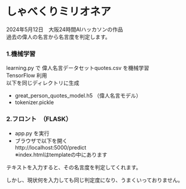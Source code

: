 # しゃべくりミリオネア

2024年5月12日　大阪24時間AIハッカソンの作品 <br>
過去の偉人の名言から名言度を判定します。
<br>
### 1.機械学習<br>
learning.py で 偉人名言データセットquotes.csv を機械学習<br>
TensorFlow 利用 <br>
以下を同じディレクトリに生成<br>
- great_person_quotes_model.h5 （偉人名言モデル）
- tokenizer.pickle

### 2.フロント　（FLASK）
- app.py を実行
- ブラウザで以下を開く <br>
  http://localhost:5000/predict <br>
  ※index.htmlはtemplateの中にあります

テキストを入力すると、その名言度を判定してくれます。<br>

しかし、現状何を入力しても同じ判定度になり、うまくいっておりません。


